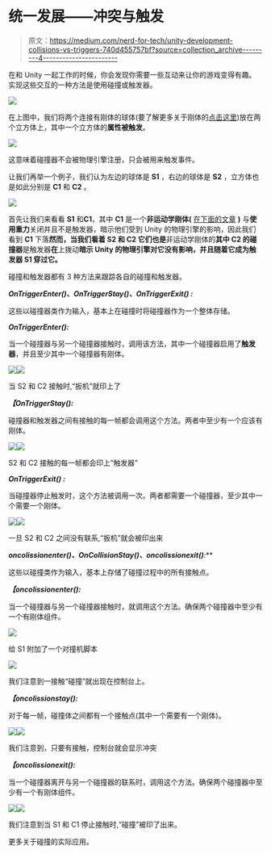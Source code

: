 # 统一发展——冲突与触发

> 原文：<https://medium.com/nerd-for-tech/unity-development-collisions-vs-triggers-740d455757bf?source=collection_archive---------4----------------------->

在和 Unity 一起工作的时候，你会发现你需要一些互动来让你的游戏变得有趣。实现这些交互的一种方法是使用碰撞或触发器。

![](img/15847a19cd7bece32f604d62b5df2191.png)

在上图中，我们将两个连接有刚体的球体(要了解更多关于刚体的[点击这里](https://sidthakur3519.medium.com/unity-development-introduction-to-physics-65ef7e08519c))放在两个立方体上，其中一个立方体的**属性被触发**。

![](img/e2f83246a2602d093d64f3bf8e5b84e9.png)

这意味着碰撞器不会被物理引擎注册，只会被用来触发事件。

让我们再举一个例子，我们认为左边的球体是 **S1** ，右边的球体是 **S2** ，立方体也是如此分别是 **C1** 和 **C2** 。

![](img/513dc806e4e4e0f9e3ce5dd193e05376.png)

首先让我们来看看 **S1** 和**C1**，其中 **C1** 是一个**非运动学刚体(** [在下面的文章](https://sidthakur3519.medium.com/unity-development-introduction-to-physics-65ef7e08519c) **)** 与**使用重力**关闭并且不是触发器，暗示他们受到 Unity 的物理引擎的影响，因此我们看到 **C1** 下落**然而，当我们看着 **S2** 和 **C2** 它们也是**非运动学刚体的**其中 **C2 的**碰撞器**是触发器**在**上拨动**暗示 Unity 的物理引擎对它没有影响，并且随着它成为触发器 **S1** 穿过它。**

碰撞和触发器都有 3 种方法来跟踪各自的碰撞和触发器。

***OnTriggerEnter()、OnTriggerStay()、OnTriggerExit() :***

这些以碰撞器类作为输入，基本上在碰撞时将碰撞器作为一个整体存储。

***OnTriggerEnter():***

当一个碰撞器与另一个碰撞器接触时，调用该方法，其中一个碰撞器启用了**触发器**，并且至少其中一个碰撞器有刚体。

![](img/7faeb1a3fe83a3fb994998bf2ab1e9a0.png)![](img/6bcef512461415e815fb3c8e8acd05e0.png)

当 S2 和 C2 接触时,“扳机”就印上了

***【OnTriggerStay():***

碰撞器和触发器之间有接触的每一帧都会调用这个方法。两者中至少有一个应该有刚体。

![](img/fd84a3eb3f60cb8a28202c6c2ad1ad3a.png)![](img/924440f2fd50c46a8ac8246653e78458.png)

S2 和 C2 接触的每一帧都会印上“触发器”

***OnTriggerExit() :***

当碰撞器停止触发时，这个方法被调用一次。两者都需要一个碰撞器，至少其中一个需要一个刚体。

![](img/0f043e672bcf6230b8c144093461722c.png)![](img/043ccb68f0595d41e5ac295a5e9f0bac.png)

一旦 S2 和 C2 之间没有联系,“扳机”就会被印出来

***oncolissionenter()、OnCollisionStay()、oncolissionexit()**:***

这些以碰撞类作为输入，基本上存储了碰撞过程中的所有接触点。

***【oncolissionenter():***

当一个碰撞器与另一个碰撞器接触时，就调用这个方法。确保两个碰撞器中至少有一个有刚体组件。

![](img/6ce0d769b7d120482b950d08ffab81bf.png)

给 S1 附加了一个对撞机脚本

![](img/37bbf9aa3433490531147600667cb19d.png)

我们注意到一接触“碰撞”就出现在控制台上。

***【oncolissionstay():***

对于每一帧，碰撞体之间都有一个接触点(其中一个需要有一个刚体)。

![](img/41d89f4ed5ec61e30592d7f7710e32e1.png)![](img/d5479fb59b8c008667923e92cd720c0c.png)

我们注意到，只要有接触，控制台就会显示冲突

***【oncolissionexit():***

当一个碰撞器离开与另一个碰撞器的联系时，调用这个方法。确保两个碰撞器中至少有一个有刚体组件。

![](img/54e092a14191e60a388df85893a988e1.png)![](img/3a6c432c2814bdefc3fb335d65bb9b07.png)

我们注意到当 S1 和 C1 停止接触时,“碰撞”被印了出来。

更多关于碰撞的实际应用。